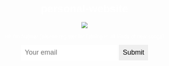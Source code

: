 # personal-website<!DOCTYPE html>
<head>
  <title>Najma</title>
  <style>
    body {
      text-align: center;
      background: url("https://i.imgur.com/BquAbi4b.jpg");
      background-size: cover;
      background-position: center;
      color: white;
      font-family: helvetica;
    }
    
    p {
      font-size: 22px;
    }
    input {
      border: 0;
      padding: 10px;
      font-size: 18px;
    }
    input[type="submit"] {
      background: red;
      color: white;
    }
  </style>
</head>
<body>
  <img src="https://i.imgur.com/6FJap3Ls.jpg">
  <p>Hi! I'm  Najma! (please register for listning to all kinds of new songs)</p>
  
  <input type="email" placeholder="Your email">
  <input type="submit">
</body>
